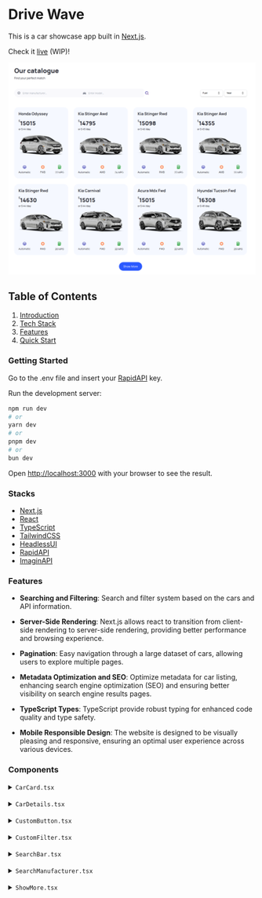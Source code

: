 # Drive Wave

This is a car showcase app built in [Next.js](https://nextjs.org/).

Check it [live]() (WIP)!

![Alt text](img/catalogue.png?raw=true)

## Table of Contents

1. [Introduction](#start)
2. [Tech Stack](#stacks)
3. [Features](#features)
4. [Quick Start](#components)

### <a name="start">Getting Started</a>

Go to the .env file and insert your [RapidAPI](https://rapidapi.com/) key.

Run the development server:

```bash
npm run dev
# or
yarn dev
# or
pnpm dev
# or
bun dev
```

Open [http://localhost:3000](http://localhost:3000) with your browser to see the result.

### <a name="stacks">Stacks</a>

- [Next.js](https://nextjs.org/)
- [React](https://react.dev/)
- [TypeScript](https://www.typescriptlang.org/)
- [TailwindCSS](https://tailwindcss.com/)
- [HeadlessUI](https://headlessui.com/react/)
- [RapidAPI](https://rapidapi.com/)
- [ImaginAPI](https://www.imagin.studio/solutions/api)

### <a name="features">Features</a>

- **Searching and Filtering**: Search and filter system based on the cars and API information.

- **Server-Side Rendering**: Next.js allows react to transition from client-side rendering to server-side rendering, providing better performance and browsing experience.

- **Pagination**: Easy navigation through a large dataset of cars, allowing users to explore multiple pages.

- **Metadata Optimization and SEO**: Optimize metadata for car listing, enhancing search engine optimization (SEO) and ensuring better visibility on search engine results pages.

- **TypeScript Types**: TypeScript provide robust typing for enhanced code quality and type safety.

- **Mobile Responsible Design**: The website is designed to be visually pleasing and responsive, ensuring an optimal user experience across various devices.

### <a name="components">Components</a>

<details>
<summary><code>CarCard.tsx</code></summary>
    Receives the car objects from <a src="app/page.tsx">page</a> and shows the basic information about it in a card with the buy/rental price from <a src="constants/index.ts">constants</a> and an image of the car on the catalogue fetched from <b>ImaginAPI</b>.
</details>
<br />
<details>
<summary><code>CarDetails.tsx</code></summary>
    Button that's called on the <b>CustomButton</b> on <b>CarCard</b> with the car object, opens a modal with images from <b>ImaginAPI</b> and all the selected information about the car.
</details>
<br />
<details>
<summary><code>CustomButton.tsx</code></summary>
    Reusable button component which receives a title, styles and a <b>handleClick</b> function.
</details>
<br />
<details>
<summary><code>CustomFilter.tsx</code></summary>
    Filter that receives a title and an array of <b>Options</b> (which have a title and value) from <a src="constants/index.ts">constants</a> and update the search parameters using an <b>onChange</b> event.
</details>
<br />
<details>
<summary><code>SearchBar.tsx</code></summary>
    Search div that receives and update search parameters using a <b>formEvent</b> passed to <b>handleSearch</b>
</details>
<br />
<details>
<summary><code>SearchManufacturer.tsx</code></summary>
    Search input bar with SEO in the <b>searchBar</b> form that fetches and maps data from <a src="constants/index.ts">constants</a>, and filters the inputs before submitting.
</details>
<br />
<details>
<summary><code>ShowMore.tsx</code></summary>
    <b>CustomButton</b> that's responsible for pagination, it gets the current page and isNext from <a src="app/page.tsx">page</a> and updates 'limit' search parameter, which corresponds to the number of cars showed in total.
</details>
<br />